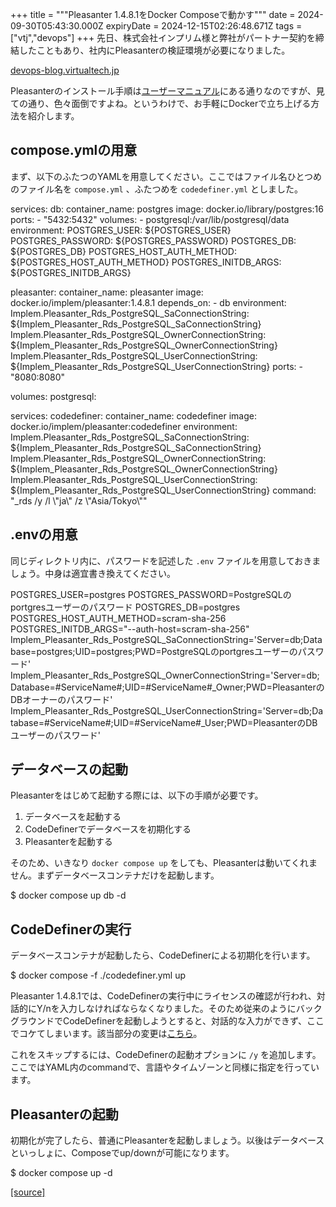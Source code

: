+++
title = """Pleasanter 1.4.8.1をDocker Composeで動かす"""
date = 2024-09-30T05:43:30.000Z
expiryDate = 2024-12-15T02:26:48.671Z
tags = ["vtj","devops"]
+++
先日、株式会社インプリム様と弊社がパートナー契約を締結したこともあり、社内にPleasanterの検証環境が必要になりました。

[devops-blog.virtualtech.jp](https://devops-blog.virtualtech.jp/entry/20240930/1727658871)

Pleasanterのインストール手順は[ユーザーマニュアル](https://pleasanter.org/ja/manual/getting-started-pleasanter-ubuntu)にある通りなのですが、見ての通り、色々面倒ですよね。というわけで、お手軽にDockerで立ち上げる方法を紹介します。

compose.ymlの用意
--------------

まず、以下のふたつのYAMLを用意してください。ここではファイル名ひとつめのファイル名を `compose.yml` 、ふたつめを `codedefiner.yml` としました。

services:
  db:
    container\_name: postgres
    image: docker.io/library/postgres:16
    ports:
      - "5432:5432"
    volumes:
      - postgresql:/var/lib/postgresql/data
    environment:
      POSTGRES\_USER: ${POSTGRES\_USER}
      POSTGRES\_PASSWORD: ${POSTGRES\_PASSWORD}
      POSTGRES\_DB: ${POSTGRES\_DB}
      POSTGRES\_HOST\_AUTH\_METHOD: ${POSTGRES\_HOST\_AUTH\_METHOD}
      POSTGRES\_INITDB\_ARGS: ${POSTGRES\_INITDB\_ARGS}

  pleasanter:
    container\_name: pleasanter
    image: docker.io/implem/pleasanter:1.4.8.1
    depends\_on:
      - db
    environment:
      Implem.Pleasanter\_Rds\_PostgreSQL\_SaConnectionString: ${Implem\_Pleasanter\_Rds\_PostgreSQL\_SaConnectionString}
      Implem.Pleasanter\_Rds\_PostgreSQL\_OwnerConnectionString: ${Implem\_Pleasanter\_Rds\_PostgreSQL\_OwnerConnectionString}
      Implem.Pleasanter\_Rds\_PostgreSQL\_UserConnectionString: ${Implem\_Pleasanter\_Rds\_PostgreSQL\_UserConnectionString}
    ports:
      - "8080:8080"

volumes:
  postgresql:

services:
  codedefiner:
    container\_name: codedefiner
    image: docker.io/implem/pleasanter:codedefiner
    environment:
      Implem.Pleasanter\_Rds\_PostgreSQL\_SaConnectionString: ${Implem\_Pleasanter\_Rds\_PostgreSQL\_SaConnectionString}
      Implem.Pleasanter\_Rds\_PostgreSQL\_OwnerConnectionString: ${Implem\_Pleasanter\_Rds\_PostgreSQL\_OwnerConnectionString}
      Implem.Pleasanter\_Rds\_PostgreSQL\_UserConnectionString: ${Implem\_Pleasanter\_Rds\_PostgreSQL\_UserConnectionString}
    command: "\_rds /y /l \\"ja\\" /z \\"Asia/Tokyo\\""

.envの用意
-------

同じディレクトリ内に、パスワードを記述した `.env` ファイルを用意しておきましょう。中身は適宜書き換えてください。

POSTGRES\_USER=postgres
POSTGRES\_PASSWORD=PostgreSQLのportgresユーザーのパスワード
POSTGRES\_DB=postgres
POSTGRES\_HOST\_AUTH\_METHOD=scram-sha-256
POSTGRES\_INITDB\_ARGS="--auth-host=scram-sha-256"
Implem\_Pleasanter\_Rds\_PostgreSQL\_SaConnectionString='Server=db;Database=postgres;UID=postgres;PWD=PostgreSQLのportgresユーザーのパスワード'
Implem\_Pleasanter\_Rds\_PostgreSQL\_OwnerConnectionString='Server=db;Database=#ServiceName#;UID=#ServiceName#\_Owner;PWD=PleasanterのDBオーナーのパスワード'
Implem\_Pleasanter\_Rds\_PostgreSQL\_UserConnectionString='Server=db;Database=#ServiceName#;UID=#ServiceName#\_User;PWD=PleasanterのDBユーザーのパスワード'

データベースの起動
---------

Pleasanterをはじめて起動する際には、以下の手順が必要です。

1.  データベースを起動する
2.  CodeDefinerでデータベースを初期化する
3.  Pleasanterを起動する

そのため、いきなり `docker compose up` をしても、Pleasanterは動いてくれません。まずデータベースコンテナだけを起動します。

$ docker compose up db -d

CodeDefinerの実行
--------------

データベースコンテナが起動したら、CodeDefinerによる初期化を行います。

$ docker compose -f ./codedefiner.yml up

Pleasanter 1.4.8.1では、CodeDefinerの実行中にライセンスの確認が行われ、対話的にY/nを入力しなければならなくなりました。そのため従来のようにバックグラウンドでCodeDefinerを起動しようとすると、対話的な入力ができず、ここでコケてしまいます。該当部分の変更は[こちら](https://github.com/Implem/Implem.Pleasanter/commit/62816199ae7de58e812fb46210de18487f870de6#diff-f92fd2acdf676527cf4029b916e01451ff59bf7af4b996fa2dcbaa77fd5968a8R77)。

これをスキップするには、CodeDefinerの起動オプションに `/y` を追加します。ここではYAML内のcommandで、言語やタイムゾーンと同様に指定を行っています。

Pleasanterの起動
-------------

初期化が完了したら、普通にPleasanterを起動しましょう。以後はデータベースといっしょに、Composeでup/downが可能になります。

$ docker compose up -d

[[source]](https://devops-blog.virtualtech.jp/entry/20240930/1727675010)
